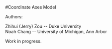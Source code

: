 #Coordinate Axes Model

Authors:

Zhihui (Jerry) Zou -- Duke University\
Noah Chang -- University of Michigan, Ann Arbor

Work in progress.
